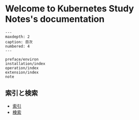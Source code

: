 # Welcome to Kubernetes Study Notes's documentation

```{toctree}
---
maxdepth: 2
caption: 目次
numbered: 4
---

preface/environ
installation/index
operation/index
extension/index
note
```

## 索引と検索

- [索引](genindex)
- [検索](search)
